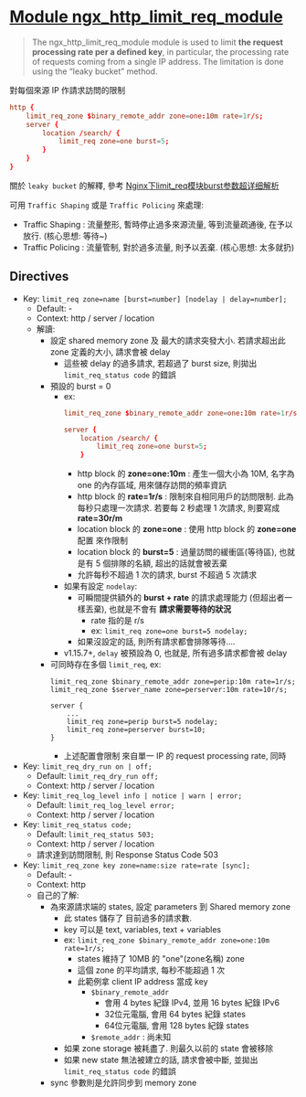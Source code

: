 # [Module ngx_http_limit_req_module](http://nginx.org/en/docs/http/ngx_http_limit_req_module.html)

> The ngx_http_limit_req_module module is used to limit **the request processing rate per a defined key**, in particular, the processing rate of requests coming from a single IP address. The limitation is done using the “leaky bucket” method.

對每個來源 IP 作請求訪問的限制

```conf
http {
    limit_req_zone $binary_remote_addr zone=one:10m rate=1r/s;
    server {
        location /search/ {
            limit_req zone=one burst=5;
        }
    }
}
```

關於 `leaky bucket` 的解釋, 參考 [Nginx下limit_req模块burst参数超详细解析](https://blog.csdn.net/hellow__world/article/details/78658041)

可用 `Traffic Shaping` 或是 `Traffic Policing` 來處理:

- Traffic Shaping : 流量整形, 暫時停止過多來源流量, 等到流量疏通後, 在予以放行. (核心思想: 等待~)
- Traffic Policing : 流量管制, 對於過多流量, 則予以丟棄. (核心思想: 太多就扔)


## Directives

- Key: `limit_req zone=name [burst=number] [nodelay | delay=number];`
    - Default: -
    - Context: http / server / location
    - 解讀:
        - 設定 shared memory zone 及 最大的請求突發大小. 若請求超出此 zone 定義的大小, 請求會被 delay
            - 這些被 delay 的過多請求, 若超過了 burst size, 則拋出 `limit_req_status code` 的錯誤
        - 預設的 burst = 0
            - ex:
                ```conf
                limit_req_zone $binary_remote_addr zone=one:10m rate=1r/s;

                server {
                    location /search/ {
                        limit_req zone=one burst=5;
                    }
                ```
                - http block 的 **zone=one:10m** : 產生一個大小為 10M, 名字為 one 的內存區域, 用來儲存訪問的頻率資訊
                - http block 的 **rate=1r/s** : 限制來自相同用戶的訪問限制. 此為每秒只處理一次請求. 若要每 2 秒處理 1 次請求, 則要寫成 **rate=30r/m**
                - location block 的 **zone=one** : 使用 http block 的 **zone=one** 配置 來作限制
                - location block 的 **burst=5** : 過量訪問的緩衝區(等待區), 也就是有 5 個排隊的名額, 超出的話就會被丟棄
                - 允許每秒不超過 1 次的請求, burst 不超過 5 次請求
            - 如果有設定 `nodelay`:
                - 可瞬間提供額外的 **burst + rate** 的請求處理能力 (但超出者一樣丟棄), 也就是不會有 **請求需要等待的狀況**
                    - rate 指的是 r/s
                    - ex: `limit_req zone=one burst=5 nodelay;`
                - 如果沒設定的話, 則所有請求都會排隊等待....
            - v1.15.7+, `delay` 被預設為 0, 也就是, 所有過多請求都會被 delay
        - 可同時存在多個 `limit_req`, ex:
            ```
            limit_req_zone $binary_remote_addr zone=perip:10m rate=1r/s;
            limit_req_zone $server_name zone=perserver:10m rate=10r/s;

            server {
                ...
                limit_req zone=perip burst=5 nodelay;
                limit_req zone=perserver burst=10;
            }
            ```
            - 上述配置會限制 來自單一 IP 的 request processing rate, 同時
- Key: `limit_req_dry_run on | off;`
    - Default: `limit_req_dry_run off;`
    - Context: http / server / location
- Key: `limit_req_log_level info | notice | warn | error;`
    - Default: `limit_req_log_level error;`
    - Context: http / server / location
- Key: `limit_req_status code;`
    - Default: `limit_req_status 503;`
    - Context: http / server / location
    - 請求達到訪問限制, 則 Response Status Code 503
- Key: `limit_req_zone key zone=name:size rate=rate [sync];`
    - Default: -
    - Context: http
    - 自己的了解:
        - 為來源請求端的 states, 設定 parameters 到 Shared memory zone
            - 此 states 儲存了 目前過多的請求數.
            - key 可以是 text, variables, text + variables
            - ex: `limit_req_zone $binary_remote_addr zone=one:10m rate=1r/s;`
                - states 維持了 10MB 的 "one"(zone名稱) zone
                - 這個 zone 的平均請求, 每秒不能超過 1 次
                - 此範例拿 client IP address 當成 key
                    - `$binary_remote_addr`
                        - 會用 4 bytes 紀錄 IPv4, 並用 16 bytes 紀錄 IPv6
                        - 32位元電腦, 會用 64 bytes 紀錄 states
                        - 64位元電腦, 會用 128 bytes 紀錄 states
                    - `$remote_addr` : 尚未知
            - 如果 zone storage 被耗盡了. 則最久以前的 state 會被移除
            - 如果 new state 無法被建立的話, 請求會被中斷, 並拋出 `limit_req_status code` 的錯誤
        - sync 參數則是允許同步到 memory zone